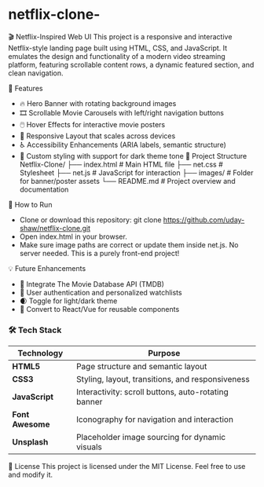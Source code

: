 # netflix-clone-
🎬 Netflix-Inspired Web UI
This project is a responsive and interactive Netflix-style landing page built using HTML, CSS, and JavaScript. It emulates the design and functionality of a modern video streaming platform, featuring scrollable content rows, a dynamic featured section, and clean navigation.

🌟 Features
- 🔥 Hero Banner with rotating background images
- 🎞️ Scrollable Movie Carousels with left/right navigation buttons
- 🖱️ Hover Effects for interactive movie posters
- 🎯 Responsive Layout that scales across devices
- ♿ Accessibility Enhancements (ARIA labels, semantic structure)
- 🎨 Custom styling with support for dark theme tone
📂 Project Structure
Netflix-Clone/
├── index.html           # Main HTML file
├── net.css              # Stylesheet
├── net.js               # JavaScript for interaction
├── images/              # Folder for banner/poster assets
└── README.md            # Project overview and documentation



🚀 How to Run
- Clone or download this repository:
git clone https://github.com/uday-shaw/netflix-clone.git
- Open index.html in your browser.
- Make sure image paths are correct or update them inside net.js.
No server needed. This is a purely front-end project!


💡 Future Enhancements
- 🎥 Integrate The Movie Database API (TMDB)
- 🔐 User authentication and personalized watchlists
- 🌒 Toggle for light/dark theme
- 🧩 Convert to React/Vue for reusable components

### 🛠️ Tech Stack

| Technology       | Purpose                                              |
|------------------|------------------------------------------------------|
| **HTML5**        | Page structure and semantic layout                   |
| **CSS3**         | Styling, layout, transitions, and responsiveness     |
| **JavaScript**   | Interactivity: scroll buttons, auto-rotating banner |
| **Font Awesome** | Iconography for navigation and interaction           |
| **Unsplash**     | Placeholder image sourcing for dynamic visuals       |



📄 License
This project is licensed under the MIT License. Feel free to use and modify it.

